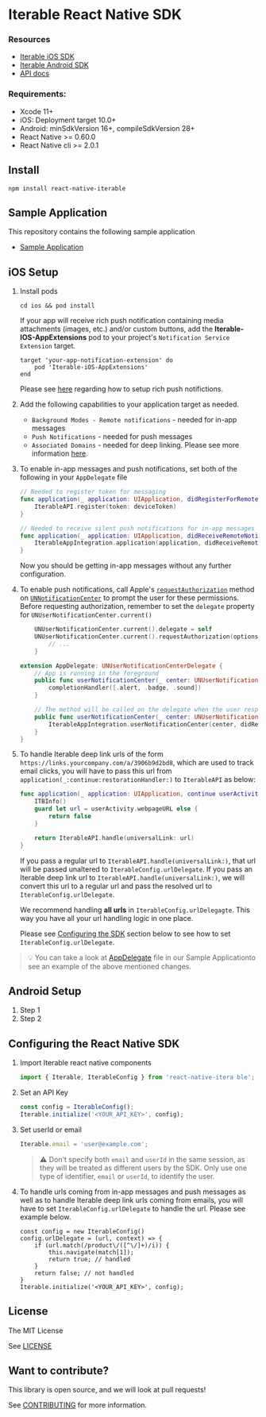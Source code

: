 # Iterable React Native SDK

### Resources
- [Iterable iOS SDK](https://github.com/Iterable/swift-sdk)
- [Iterable Android SDK](https://github.com/Iterable/iterable-android-sdk)
- [API docs](https://iterable.github.io/react-native-sdk/modules/_iterable_.html)

### Requirements:
 - Xcode 11+
 - iOS: Deployment target 10.0+
 - Android: minSdkVersion 16+, compileSdkVersion 28+
 - React Native >= 0.60.0
 - React Native cli >= 2.0.1

## Install

```
npm install react-native-iterable
```

## Sample Application
This repository contains the following sample application

- [Sample Application](https://github.com/Iterable/react-native-sdk/blob/master/SampleApp)

## iOS Setup
1. Install pods

	```
	cd ios && pod install
	```
		
	If your app will receive rich push notification containing media attachments (images, etc.) and/or custom buttons, add the **Iterable-IOS-AppExtensions** pod to your project's `Notification Service Extension` target.

	```
	target 'your-app-notification-extension' do
    	pod 'Iterable-iOS-AppExtensions'
	end
	```
	Please see [here](https://github.com/iterable/swift-sdk/#7-optional-configure-support-for-rich-push-notifications) regarding how to setup rich push notifictions.

2. Add the following capabilities to your application target as needed.

	- `Background Modes - Remote notifications` - needed for in-app messages
	- `Push Notifications` - needed for push messages
	- `Associated Domains` - needed for deep linking. Please see more information [here](https://support.iterable.com/hc/en-us/articles/360035496511-iOS-Universal-Links-).

3. To enable in-app messages and push notifications, set both of the following in your `AppDelegate` file
	
	```swift
	// Needed to register token for messaging
	func application(_ application: UIApplication, didRegisterForRemoteNotificationsWithDeviceToken deviceToken: Data) {
	    IterableAPI.register(token: deviceToken)
	}

	// Needed to receive silent push notifications for in-app messages
	func application(_ application: UIApplication, didReceiveRemoteNotification userInfo: [AnyHashable : Any], fetchCompletionHandler completionHandler: @escaping (UIBackgroundFetchResult) -> Void) {
   		IterableAppIntegration.application(application, didReceiveRemoteNotification: userInfo, fetchCompletionHandler: completionHandler)
	}		
	```
	Now you should be getting in-app messages without any further configuration.
4. To enable push notifications, call Apple's [`requestAuthorization`](https://developer.apple.com/documentation/usernotifications/unusernotificationcenter/1649527-requestauthorization)
method on [`UNNotificationCenter`](https://developer.apple.com/documentation/usernotifications/unusernotificationcenter) to prompt the user for these permissions. Before requesting authorization, remember to set the `delegate` property for `UNUserNotificationCenter.current()`

	```swift
		UNUserNotificationCenter.current().delegate = self
		UNUserNotificationCenter.current().requestAuthorization(options:[.alert, .badge, .sound]) { (success, error) in
    		// ...
		}
	```		
	```swift
	extension AppDelegate: UNUserNotificationCenterDelegate {
 	    // App is running in the foreground
   		public func userNotificationCenter(_ center: UNUserNotificationCenter, willPresent notification: UNNotification, withCompletionHandler completionHandler: @escaping (UNNotificationPresentationOptions) -> Void) {
        	completionHandler([.alert, .badge, .sound])
    	}
    
	    // The method will be called on the delegate when the user responded to the notification by opening the application, dismissing the notification or choosing a UNNotificationAction. The delegate must be set before the application returns from applicationDidFinishLaunching:.
    	public func userNotificationCenter(_ center: UNUserNotificationCenter, didReceive response: UNNotificationResponse, withCompletionHandler completionHandler: @escaping () -> Void) {
			IterableAppIntegration.userNotificationCenter(center, didReceive: response, withCompletionHandler: completionHandler)
    	}
	}
	```

5. To handle Iterable deep link urls of the form `https://links.yourcompany.com/a/3906b9d2bd8`, which are used to track email clicks, you will have to pass this url from `application(_:continue:restorationHandler:)` to `IterableAPI` as below:

	```swift
    func application(_ application: UIApplication, continue userActivity: NSUserActivity, restorationHandler: @escaping ([UIUserActivityRestoring]?) -> Void) -> Bool {
        ITBInfo()
        guard let url = userActivity.webpageURL else {
            return false
        }

        return IterableAPI.handle(universalLink: url)
    }
	
	```
	If you pass a regular url to `IterableAPI.handle(universalLink:)`, that url will be passed unaltered to `IterableConfig.urlDelegate`. If you pass an Iterable deep link url to  `IterableAPI.handle(universalLink:)`, we will convert this url to a regular url and pass the resolved url to `IterableConfig.urlDelegate`. 
	
	We recommend handling **all urls** in `IterableConfig.urlDelegagte`. This way you have all your url handling logic in one place.
	
	Please see [Configuring the SDK](#configuring-the-sdk) section below to see how to set `IterableConfig.urlDelegate`.
	
> &#x1f4a1; You can take a look at [AppDelegate](https://github.com/Iterable/react-native-sdk/blob/master/SampleApp/ios/SampleApp/AppDelegate.swift) file in our Sample Applicationto see an example of the above mentioned changes.



## Android Setup
1. Step 1
2. Step 2

## Configuring the React Native SDK

1. Import Iterable react native components

	```javascript
	import { Iterable, IterableConfig } from 'react-native-itera ble';
	```
2. Set an API Key
	
	```javascript
	const config = IterableConfig();
	Iterable.initialize('<YOUR_API_KEY>', config);
	```	
	
3. Set userId or email

	```javascript
	Iterable.email = 'user@example.com';
	```
	> &#x26A0; Don't specify both `email` and `userId` in the same session, as they will be treated as different users by the SDK. Only use one type of identifier, `email` or `userId`, to identify the user.

4. To handle urls coming from in-app messages and push messages as well as to handle Iterable deep link urls coming from emails, you will have to set `IterableConfig.urlDelegate` to handle the url. Please see example below.
	
	```
	const config = new IterableConfig()
	config.urlDelegate = (url, context) => {
		if (url.match(/product\/([^\/]+)/i)) {
			this.navigate(match[1]);
			return true; // handled
		}
		return false; // not handled
   }
   Iterable.initialize('<YOUR_API_KEY>', config);

	```
	
## License

The MIT License

See [LICENSE](LICENSE.md)

## Want to contribute?

This library is open source, and we will look at pull requests!

See [CONTRIBUTING](CONTRIBUTING.md) for more information.




